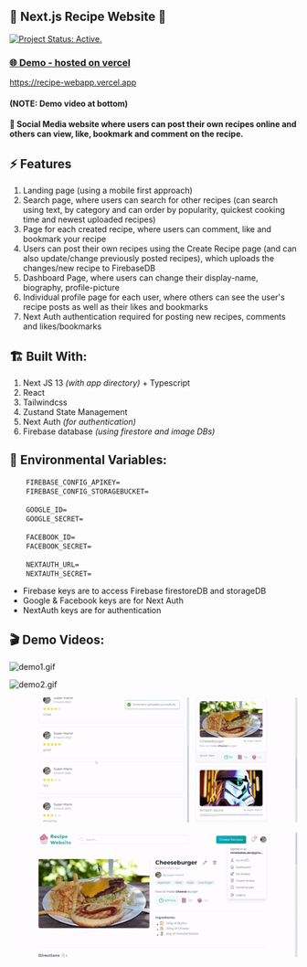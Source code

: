 ## 🌭 Next.js Recipe Website 🍕
[![Project Status: Active.](https://www.repostatus.org/badges/latest/active.svg)](https://www.repostatus.org/#active)

### [🌐 Demo - hosted on vercel](https://recipe-webapp.vercel.app) 
https://recipe-webapp.vercel.app

#### (NOTE: Demo video at bottom)

#### 🍔 Social Media website where users can post their own recipes online and others can view, like, bookmark and comment on the recipe.


## ⚡ Features
1. Landing page (using a mobile first approach)
2. Search page, where users can search for other recipes (can search using text, by category and can order by popularity, quickest cooking time and newest uploaded recipes)
3. Page for each created recipe, where users can comment, like and bookmark your recipe
4. Users can post their own recipes using the Create Recipe page (and can also update/change previously posted recipes), which uploads the changes/new recipe to FirebaseDB
5. Dashboard Page, where users can change their display-name, biography, profile-picture
6. Individual profile page for each user, where others can see the user's recipe posts as well as their likes and bookmarks
7. Next Auth authentication required for posting new recipes, comments and likes/bookmarks


## 🏗️ Built With:
1. Next JS 13 _(with app directory)_ + Typescript
2. React
3. Tailwindcss
4. Zustand State Management
5. Next Auth _(for authentication)_
6. Firebase database _(using firestore and image DBs)_


## 🌳 Environmental Variables:
```
    FIREBASE_CONFIG_APIKEY=
    FIREBASE_CONFIG_STORAGEBUCKET=
    
    GOOGLE_ID=
    GOOGLE_SECRET=
    
    FACEBOOK_ID=
    FACEBOOK_SECRET=
    
    NEXTAUTH_URL=
    NEXTAUTH_SECRET=
```

- Firebase keys are to access Firebase firestoreDB and storageDB
- Google & Facebook keys are for Next Auth
- NextAuth keys are for authentication


## 🎬 Demo Videos:
![demo1.gif](public%2Fdemos%2Fdemo1.gif)

![demo2.gif](public%2Fdemos%2Fdemo2.gif)

![demo3.gif](public%2Fdemos%2Fdemo3.gif)

![demo4.gif](public%2Fdemos%2Fdemo4.gif)